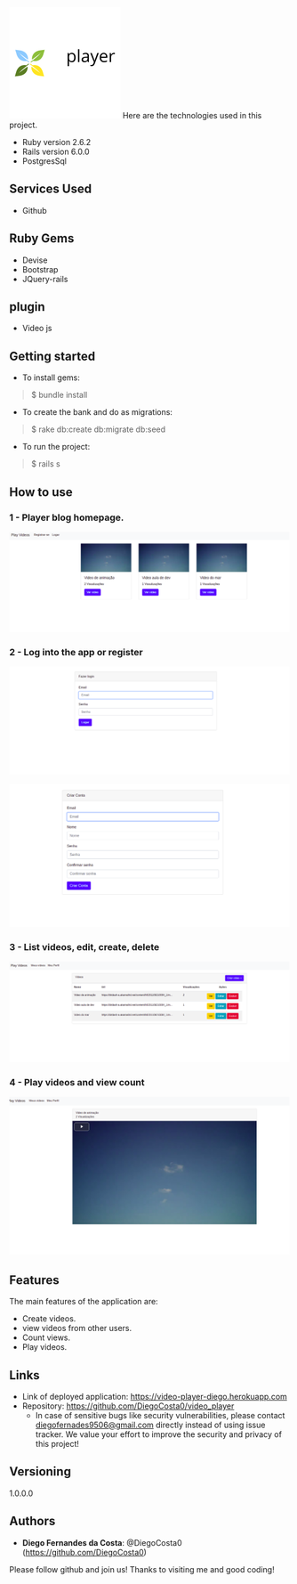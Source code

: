 
![Products image](https://github.com/DiegoCosta0/video_player/blob/master/public/046715a4-774e-4c54-9185-29ae283bcb39_200x200.png)
 Here are the technologies used in this project.

* Ruby version  2.6.2
* Rails version 6.0.0
* PostgresSql


## Services Used

* Github

## Ruby Gems
* Devise
* Bootstrap
* JQuery-rails

## plugin
* Video js

## Getting started

* To install gems:
>    $ bundle install
* To create the bank and do as migrations:
>    $ rake db:create db:migrate db:seed
* To run the project:
>    $ rails s
## How to use

### 1 - Player blog homepage.

![Products image](https://github.com/DiegoCosta0/video_player/blob/master/public/Captura%20de%20tela%20de%202020-11-05%2013-42-24.png)

### 2 - Log into the app or register

![Products image](https://github.com/DiegoCosta0/video_player/blob/master/public/login.png)

![Products image](https://github.com/DiegoCosta0/video_player/blob/master/public/create_account.png)

### 3 - List videos, edit, create, delete

![Products image](https://github.com/DiegoCosta0/video_player/blob/master/public/list_views.png)

### 4 - Play videos and view count

![Products image](https://github.com/DiegoCosta0/video_player/blob/master/public/Captura%20de%20tela%20de%202020-11-05%2013-47-44.png)


## Features

The main features of the application are:
 - Create videos.
 - view videos from other users.
 - Count views.
 - Play videos.


## Links

  - Link of deployed application: https://video-player-diego.herokuapp.com
  - Repository: https://github.com/DiegoCosta0/video_player
    - In case of sensitive bugs like security vulnerabilities, please contact
      diegofernades9506@gmail.com directly instead of using issue tracker. We value your effort
      to improve the security and privacy of this project!


## Versioning

1.0.0.0


## Authors

* **Diego Fernandes da Costa**: @DiegoCosta0 (https://github.com/DiegoCosta0)


Please follow github and join us!
Thanks to visiting me and good coding!
